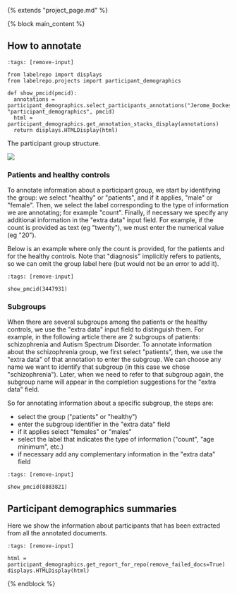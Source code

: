 {% extends "project_page.md" %}

{% block main_content %}

## How to annotate

```{code-cell}
:tags: [remove-input]

from labelrepo import displays
from labelrepo.projects import participant_demographics

def show_pmcid(pmcid):
  annotations = participant_demographics.select_participants_annotations("Jerome_Dockes", "participant_demographics", pmcid)
  html = participant_demographics.get_annotation_stacks_display(annotations)
  return displays.HTMLDisplay(html)
```

The participant group structure.

![](../assets/annotate_participants.png)

### Patients and healthy controls

To annotate information about a participant group, we start by identifying the group: we select "healthy" or "patients", and if it applies, "male" or "female".
Then, we select the label corresponding to the type of information we are annotating; for example "count".
Finally, if necessary we specify any additional information in the "extra data" input field.
For example, if the count is provided as text (eg "twenty"), we must enter the numerical value (eg "20").

Below is an example where only the count is provided, for the patients and for the healthy controls.
Note that "diagnosis" implicitly refers to patients, so we can omit the group label here (but would not be an error to add it).

```{code-cell}
:tags: [remove-input]

show_pmcid(3447931)
```

### Subgroups

When there are several subgroups among the patients or the healthy controls, we use the "extra data" input field to distinguish them.
For example, in the following article there are 2 subgroups of patients: schizophrenia and Autism Spectrum Disorder.
To annotate information about the schizophrenia group, we first select "patients", then, we use the "extra data" of that annotation to enter the subgroup.
We can choose any name we want to identify that subgroup (in this case we chose "schizophrenia").
Later, when we need to refer to that subgroup again, the subgroup name will appear in the completion suggestions for the "extra data" field.

So for annotating information about a specific subgroup, the steps are:
- select the group ("patients" or "healthy")
- enter the subgroup identifier in the "extra data" field
- if it applies select "females" or "males"
- select the label that indicates the type of information ("count", "age minimum", etc.)
- if necessary add any complementary information in the "extra data" field

```{code-cell}
:tags: [remove-input]

show_pmcid(8883821)
```

## Participant demographics summaries

Here we show the information about participants that has been extracted from all the annotated documents.

```{code-cell}
:tags: [remove-input]

html = participant_demographics.get_report_for_repo(remove_failed_docs=True)
displays.HTMLDisplay(html)
```

{% endblock %}
